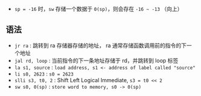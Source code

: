 - `sp = -16` 时，`sw` 存储一个数据于 `0(sp)`，则会存在  `-16 ~ -13` （向上）

## 语法

- `jr ra` : 跳转到 ra 存储器存储的地址， ra 通常存储函数调用前的指令的下一个地址
- `jal rd, loop` :  当前指令的下一条地址存储于 rd，并跳转到 loop 标签
- `la s1, source` :  `load address, s1 <- address of label called "source"`
- `li s0, 2623` : `s0 = 2623`
- `slli s3, t0, 2` : Shift Left Logical Immediate, `s3 = t0 << 2`
- `sw s0, 0(sp)` : `store word to memory, s0 -> 0(sp)`
